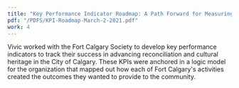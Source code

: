 ```yaml
---
title: "Key Performance Indicator Roadmap: A Path Forward for Measuring Fort Calgary's Impact"
pdf: "/PDFS/KPI-Roadmap-March-2-2021.pdf"
work: 4
---
```

Vivic worked with the Fort Calgary Society to develop key performance indicators to track their success in advancing reconciliation and cultural heritage in the City of Calgary. These KPIs were anchored in a logic model for the organization that mapped out how each of Fort Calgary's activities created the outcomes they wanted to provide to the community.
 
